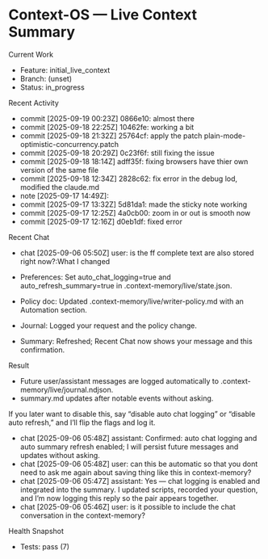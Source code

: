 # Context-OS — Live Context Summary

Current Work
- Feature: initial_live_context
- Branch: (unset)
- Status: in_progress

Recent Activity
- commit [2025-09-19 00:23Z] 0866e10: almost there
- commit [2025-09-18 22:25Z] 10462fe: working a bit
- commit [2025-09-18 21:32Z] 25764cf: apply the patch plain-mode-optimistic-concurrency.patch
- commit [2025-09-18 20:29Z] 0c23f6f: still fixing the issue
- commit [2025-09-18 18:14Z] adff35f: fixing browsers have thier own version of the same file
- commit [2025-09-18 12:34Z] 2828c62: fix error in the debug lod, modified the claude.md
- note [2025-09-17 14:49Z]: 
- commit [2025-09-17 13:32Z] 5d81da1: made the sticky note working
- commit [2025-09-17 12:25Z] 4a0cb00: zoom in or out is smooth now
- commit [2025-09-17 12:16Z] d0eb1df: fixed error

Recent Chat
- chat [2025-09-06 05:50Z] user: is the ff complete text are also stored right now?:What I changed

- Preferences: Set auto_chat_logging=true and auto_refresh_summary=true in .context-memory/live/state.json.
- Policy doc: Updated .context-memory/live/writer-policy.md with an Automation section.
- Journal: Logged your request and the policy change.
- Summary: Refreshed; Recent Chat now shows your message and this confirmation.

Result

- Future user/assistant messages are logged automatically to .context-memory/live/journal.ndjson.
- summary.md updates after notable events without asking.

If you later want to disable this, say “disable auto chat logging” or “disable auto refresh,” and I’ll flip the
flags and log it.

- chat [2025-09-06 05:48Z] assistant: Confirmed: auto chat logging and auto summary refresh enabled; I will persist future messages and updates without asking.
- chat [2025-09-06 05:48Z] user: can this be automatic so that you dont need to ask me again about saving thing like this in context-memory?
- chat [2025-09-06 05:47Z] assistant: Yes — chat logging is enabled and integrated into the summary. I updated scripts, recorded your question, and I’m now logging this reply so the pair appears together.
- chat [2025-09-06 05:46Z] user: is it possible to include the chat conversation in the context-memory?

Health Snapshot
- Tests: pass (7)

